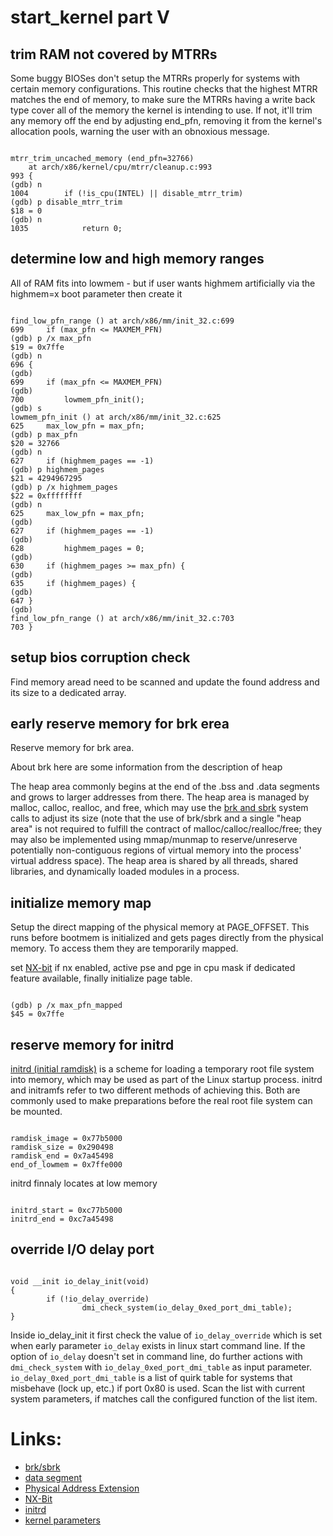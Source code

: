 # start_kernel part V

## trim RAM not covered by MTRRs

  Some buggy BIOSes don't setup the MTRRs properly for systems with certain memory configurations.  This routine checks that the highest MTRR matches the end of memory, to make sure the MTRRs having a write back type cover all of the memory the kernel is intending to use.  If not, it'll trim any memory off the end by adjusting end_pfn, removing it from the kernel's allocation pools, warning the user with an obnoxious message.
  
```mtrr_trim_uncached_memory

mtrr_trim_uncached_memory (end_pfn=32766)
    at arch/x86/kernel/cpu/mtrr/cleanup.c:993
993	{
(gdb) n
1004		if (!is_cpu(INTEL) || disable_mtrr_trim)
(gdb) p disable_mtrr_trim
$18 = 0
(gdb) n
1035			return 0;
```

## determine low and high memory ranges

  All of RAM fits into lowmem - but if user wants highmem artificially via the highmem=x boot parameter then create it

```find_low_pfn_range

find_low_pfn_range () at arch/x86/mm/init_32.c:699
699		if (max_pfn <= MAXMEM_PFN)
(gdb) p /x max_pfn
$19 = 0x7ffe
(gdb) n
696	{
(gdb) 
699		if (max_pfn <= MAXMEM_PFN)
(gdb) 
700			lowmem_pfn_init();
(gdb) s
lowmem_pfn_init () at arch/x86/mm/init_32.c:625
625		max_low_pfn = max_pfn;
(gdb) p max_pfn
$20 = 32766
(gdb) n
627		if (highmem_pages == -1)
(gdb) p highmem_pages
$21 = 4294967295
(gdb) p /x highmem_pages
$22 = 0xffffffff
(gdb) n
625		max_low_pfn = max_pfn;
(gdb) 
627		if (highmem_pages == -1)
(gdb) 
628			highmem_pages = 0;
(gdb) 
630		if (highmem_pages >= max_pfn) {
(gdb) 
635		if (highmem_pages) {
(gdb) 
647	}
(gdb) 
find_low_pfn_range () at arch/x86/mm/init_32.c:703
703	}
```

## setup bios corruption check

  Find memory aread need to be scanned and update the found address and its size to a dedicated array.

## early reserve memory for brk erea

  Reserve memory for brk area.
  
  About brk here are some information from the description of heap
  
  The heap area commonly begins at the end of the .bss and .data segments and grows to larger addresses from there. The heap area is managed by malloc, calloc, realloc, and free, which may use the [brk and sbrk](https://en.wikipedia.org/wiki/Sbrk) system calls to adjust its size (note that the use of brk/sbrk and a single "heap area" is not required to fulfill the contract of malloc/calloc/realloc/free; they may also be implemented using mmap/munmap to reserve/unreserve potentially non-contiguous regions of virtual memory into the process' virtual address space). The heap area is shared by all threads, shared libraries, and dynamically loaded modules in a process.

## initialize memory map

  Setup the direct mapping of the physical memory at PAGE_OFFSET.
  This runs before bootmem is initialized and gets pages directly from the physical memory. To access them they are temporarily mapped.
  
  set [NX-bit](https://de.wikipedia.org/wiki/NX-Bit) if nx enabled, active pse and pge in cpu mask if dedicated feature available, finally initialize page table.
  
```max_pfn_mapped

(gdb) p /x max_pfn_mapped
$45 = 0x7ffe
```

## reserve memory for initrd

  [initrd (initial ramdisk)](https://en.wikipedia.org/wiki/Initrd) is a scheme for loading a temporary root file system into memory, which may be used as part of the Linux startup process. initrd and initramfs refer to two different methods of achieving this. Both are commonly used to make preparations before the real root file system can be mounted.

```reserve_initrd

ramdisk_image = 0x77b5000
ramdisk_size = 0x290498
ramdisk_end = 0x7a45498
end_of_lowmem = 0x7ffe000
```

  initrd finnaly locates at low memory
  
```initrd_location

initrd_start = 0xc77b5000
initrd_end = 0xc7a45498
```

## override I/O delay port
  
```io_delay_init

void __init io_delay_init(void)
{
        if (!io_delay_override)
                dmi_check_system(io_delay_0xed_port_dmi_table);
}
```
  Inside io_delay_init it first check the value of `io_delay_override` which is set when early parameter `io_delay` exists in linux start command line. If the option of `io_delay` doesn't set in command line, do further actions with `dmi_check_system` with `io_delay_0xed_port_dmi_table` as input parameter. `io_delay_0xed_port_dmi_table` is a list of quirk table for systems that misbehave (lock up, etc.) if port 0x80 is used. Scan the list with current system parameters, if matches call the configured function of the list item.
  

  
  
  
  
  
  

# Links:
  * [brk/sbrk](https://en.wikipedia.org/wiki/Sbrk)
  * [data segment](https://en.wikipedia.org/wiki/Data_segment)
  * [Physical Address Extension](https://en.wikipedia.org/wiki/Physical_Address_Extension)
  * [NX-Bit](https://de.wikipedia.org/wiki/NX-Bit)
  * [initrd](https://en.wikipedia.org/wiki/Initrd)
  * [kernel parameters](https://chromium.googlesource.com/chromiumos/third_party/kernel/+/master/Documentation/kernel-parameters.txt)
  

